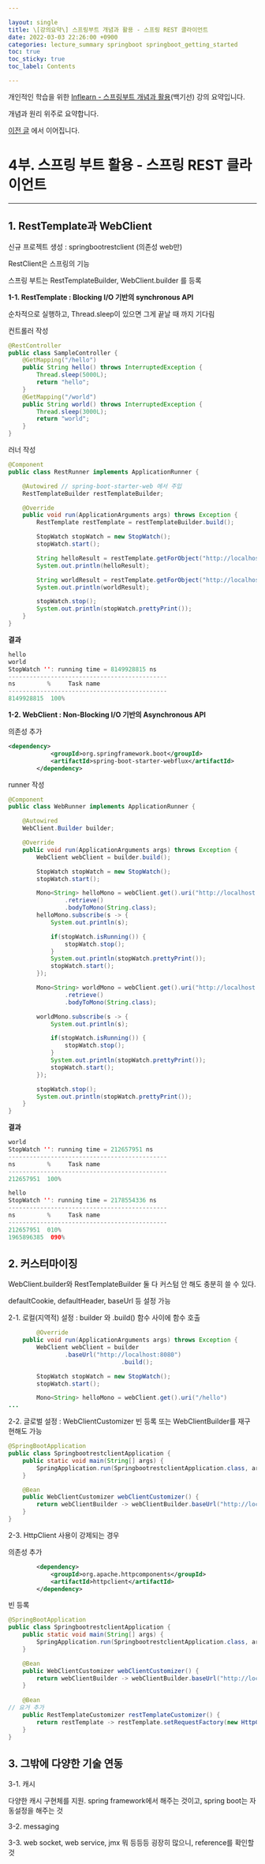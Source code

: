 ```yaml
---

layout: single
title: \[강의요약\] 스프링부트 개념과 활용 - 스프링 REST 클라이언트
date: 2022-03-03 22:26:00 +0900
categories: lecture_summary springboot springboot_getting_started
toc: true
toc_sticky: true
toc_label: Contents

---
```


개인적인 학습을 위한 [Inflearn - 스프링부트 개념과 활용](https://www.inflearn.com/course/%EC%8A%A4%ED%94%84%EB%A7%81%EB%B6%80%ED%8A%B8/dashboard)(백기선) 강의 요약입니다.

개념과 원리 위주로 요약합니다.

[이전 글](https://cherrue.github.io/lecture_summary/springboot/springboot_getting_started/lecture-keesun0-spring-security/) 에서 이어집니다.

# 4부. 스프링 부트 활용 - 스프링 REST 클라이언트

---

## 1. RestTemplate과 WebClient

신규 프로젝트 생성 : springbootrestclient (의존성 web만)

RestClient은 스프링의 기능

스프링 부트는 RestTemplateBuilder, WebClient.builder 를 등록

**1-1. RestTemplate : Blocking I/O 기반의 synchronous API**

순차적으로 실행하고, Thread.sleep이 있으면 그게 끝날 때 까지 기다림

컨트롤러 작성

```java
@RestController
public class SampleController {
    @GetMapping("/hello")
    public String hello() throws InterruptedException {
        Thread.sleep(5000L);
        return "hello";
    }
    @GetMapping("/world")
    public String world() throws InterruptedException {
        Thread.sleep(3000L);
        return "world";
    }
}
```

러너 작성

```java
@Component
public class RestRunner implements ApplicationRunner {

    @Autowired // spring-boot-starter-web 에서 주입
    RestTemplateBuilder restTemplateBuilder;

    @Override
    public void run(ApplicationArguments args) throws Exception {
        RestTemplate restTemplate = restTemplateBuilder.build();

        StopWatch stopWatch = new StopWatch();
        stopWatch.start();

        String helloResult = restTemplate.getForObject("http://localhost:8080/hello", String.class);
        System.out.println(helloResult);

        String worldResult = restTemplate.getForObject("http://localhost:8080/world", String.class);
        System.out.println(worldResult);

        stopWatch.stop();
        System.out.println(stopWatch.prettyPrint());
    }
}
```

**결과**

```java
hello
world
StopWatch '': running time = 8149928815 ns
---------------------------------------------
ns         %     Task name
---------------------------------------------
8149928815  100%
```

**1-2. WebClient : Non-Blocking I/O 기반의 Asynchronous API**

의존성 추가

```xml
<dependency>
            <groupId>org.springframework.boot</groupId>
            <artifactId>spring-boot-starter-webflux</artifactId>
        </dependency>
```

runner 작성

```java
@Component
public class WebRunner implements ApplicationRunner {

    @Autowired
    WebClient.Builder builder;

    @Override
    public void run(ApplicationArguments args) throws Exception {
        WebClient webClient = builder.build();

        StopWatch stopWatch = new StopWatch();
        stopWatch.start();

        Mono<String> helloMono = webClient.get().uri("http://localhost:8080/hello")
                .retrieve()
                .bodyToMono(String.class);
        helloMono.subscribe(s -> {
            System.out.println(s);

            if(stopWatch.isRunning()) {
                stopWatch.stop();
            }
            System.out.println(stopWatch.prettyPrint());
            stopWatch.start();
        });

        Mono<String> worldMono = webClient.get().uri("http://localhost:8080/world")
                .retrieve()
                .bodyToMono(String.class);

        worldMono.subscribe(s -> {
            System.out.println(s);

            if(stopWatch.isRunning()) {
                stopWatch.stop();
            }
            System.out.println(stopWatch.prettyPrint());
            stopWatch.start();
        });

        stopWatch.stop();
        System.out.println(stopWatch.prettyPrint());
    }
}
```

**결과**

```java
world
StopWatch '': running time = 212657951 ns
---------------------------------------------
ns         %     Task name
---------------------------------------------
212657951  100%  

hello
StopWatch '': running time = 2178554336 ns
---------------------------------------------
ns         %     Task name
---------------------------------------------
212657951  010%  
1965896385  090%
```

## 2. 커스터마이징

WebClient.builder와 RestTemplateBuilder 둘 다 커스텀 안 해도 충분히 쓸 수 있다.

defaultCookie, defaultHeader, baseUrl 등 설정 가능

2-1. 로컬(지역적) 설정 : builder 와 .build() 함수 사이에 함수 호출

```java
		@Override
    public void run(ApplicationArguments args) throws Exception {
        WebClient webClient = builder
                .baseUrl("http://localhost:8080")
								.build();

        StopWatch stopWatch = new StopWatch();
        stopWatch.start();

        Mono<String> helloMono = webClient.get().uri("/hello")
...
```

2-2. 글로벌 설정 : WebClientCustomizer 빈 등록 또는 WebClientBuilder를 재구현해도 가능

```java
@SpringBootApplication
public class SpringbootrestclientApplication {
    public static void main(String[] args) {
        SpringApplication.run(SpringbootrestclientApplication.class, args);
    }

    @Bean
    public WebClientCustomizer webClientCustomizer() {
        return webClientBuilder -> webClientBuilder.baseUrl("http://localhost:8080");
    }
}
```

2-3. HttpClient 사용이 강제되는 경우

의존성 추가

```xml
		<dependency>
            <groupId>org.apache.httpcomponents</groupId>
            <artifactId>httpclient</artifactId>
        </dependency>
```

빈 등록

```java
@SpringBootApplication
public class SpringbootrestclientApplication {
    public static void main(String[] args) {
        SpringApplication.run(SpringbootrestclientApplication.class, args);
    }

    @Bean
    public WebClientCustomizer webClientCustomizer() {
        return webClientBuilder -> webClientBuilder.baseUrl("http://localhost:8080");
    }
    
    @Bean
// 요거 추가
    public RestTemplateCustomizer restTemplateCustomizer() {
        return restTemplate -> restTemplate.setRequestFactory(new HttpComponentsClientHttpRequestFactory());
    }
}
```

## 3. 그밖에 다양한 기술 연동

3-1. 캐시

다양한 캐시 구현체를 지원. spring framework에서 해주는 것이고, spring boot는 자동설정을 해주는 것

3-2. messaging

3-3. web socket, web service, jmx 뭐 등등등 굉장히 많으니, reference를 확인할 것